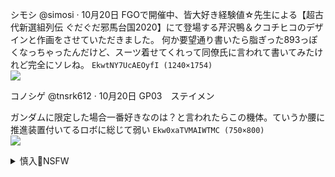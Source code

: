 シモシ
@simosi
·
10月20日
FGOで開催中、皆大好き経験値☆先生による【超古代新選組列伝 ぐだぐだ邪馬台国2020】にて登場する芹沢鴨＆クコチヒコのデザインと作画をさせていただきました。
何か要望通り書いたら脂ぎった893っぽくなっちゃったんだけど、スーツ着せてくれって同僚氏に言われて書いてみたけれど完全にソレね。
`EkwtNY7UcAEOyfI (1240×1754)`<br>
![](https://pbs.twimg.com/media/EkwtNY7UcAEOyfI?format=jpg&name=orig)

コノシゲ
@tnsrk612
·
10月20日
GP03　ステイメン

ガンダムに限定した場合一番好きなのは？と言われたらこの機体。ていうか腰に推進装置付いてるロボに総じて弱い
`Ekw0xaTVMAIWTMC (750×800)`<br>
![](https://pbs.twimg.com/media/Ekw0xaTVMAIWTMC?format=png&name=orig)

<details><summary>慎入🔞NSFW</summary>

Not Safe For Work
![](https://upload.wikimedia.org/wikipedia/commons/thumb/d/d3/Biohazard_Symbol_Specification.png/210px-Biohazard_Symbol_Specification.png)

<details><summary><b>风险自理Use At Your Own Risk🈲</summary>


</details>
</details>
